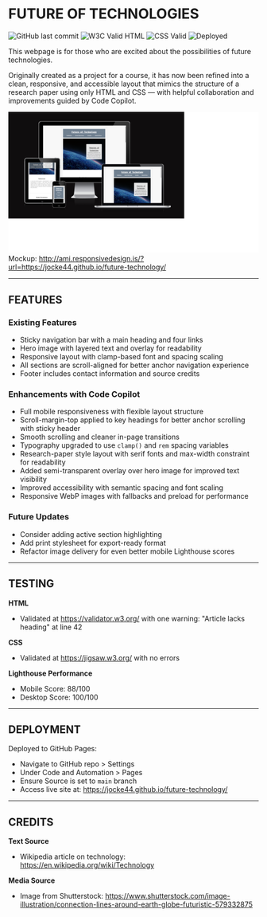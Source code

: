 # FUTURE OF TECHNOLOGIES

![GitHub last commit](https://img.shields.io/github/last-commit/jocke44/future-technology?style=flat-square)
![W3C Valid HTML](https://img.shields.io/w3c-validation/html?targetUrl=https%3A%2F%2Fjocke44.github.io%2Ffuture-technology%2F&style=flat-square)
![CSS Valid](https://img.shields.io/badge/CSS%20Valid-green?style=flat-square)
![Deployed](https://img.shields.io/badge/GitHub%20Pages-LIVE-blueviolet?style=flat-square)

This webpage is for those who are excited about the possibilities of future technologies.

Originally created as a project for a course, it has now been refined into a clean, responsive, and accessible layout that mimics the structure of a research paper using only HTML and CSS — with helpful collaboration and improvements guided by Code Copilot.

![alt text](/assets/images/responsive.png)
Mockup: http://ami.responsivedesign.is/?url=https://jocke44.github.io/future-technology/

---

## FEATURES

### Existing Features
- Sticky navigation bar with a main heading and four links
- Hero image with layered text and overlay for readability
- Responsive layout with clamp-based font and spacing scaling
- All sections are scroll-aligned for better anchor navigation experience
- Footer includes contact information and source credits

### Enhancements with Code Copilot
- Full mobile responsiveness with flexible layout structure
- Scroll-margin-top applied to key headings for better anchor scrolling with sticky header
- Smooth scrolling and cleaner in-page transitions
- Typography upgraded to use `clamp()` and `rem` spacing variables
- Research-paper style layout with serif fonts and max-width constraint for readability
- Added semi-transparent overlay over hero image for improved text visibility
- Improved accessibility with semantic spacing and font scaling
- Responsive WebP images with fallbacks and preload for performance

### Future Updates
- Consider adding active section highlighting
- Add print stylesheet for export-ready format
- Refactor image delivery for even better mobile Lighthouse scores

---

## TESTING

**HTML**
- Validated at https://validator.w3.org/ with one warning: "Article lacks heading" at line 42

**CSS**
- Validated at https://jigsaw.w3.org/ with no errors

**Lighthouse Performance**
- Mobile Score: 88/100
- Desktop Score: 100/100

---

## DEPLOYMENT

Deployed to GitHub Pages:
- Navigate to GitHub repo > Settings
- Under Code and Automation > Pages
- Ensure Source is set to `main` branch
- Access live site at: https://jocke44.github.io/future-technology/

---

## CREDITS

**Text Source**
- Wikipedia article on technology: https://en.wikipedia.org/wiki/Technology

**Media Source**
- Image from Shutterstock:
  https://www.shutterstock.com/image-illustration/connection-lines-around-earth-globe-futuristic-579332875